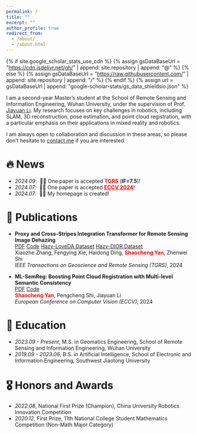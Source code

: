 ```yaml
---
permalink: /
title: ""
excerpt: ""
author_profile: true
redirect_from: 
  - /about/
  - /about.html
---
```


{% if site.google_scholar_stats_use_cdn %}
{% assign gsDataBaseUrl = "https://cdn.jsdelivr.net/gh/" | append: site.repository | append: "@" %}
{% else %}
{% assign gsDataBaseUrl = "https://raw.githubusercontent.com/" | append: site.repository | append: "/" %}
{% endif %}
{% assign url = gsDataBaseUrl | append: "google-scholar-stats/gs_data_shieldsio.json" %}

<span class='anchor' id='about-me'></span>

I am a second-year Master’s student at the School of Remote Sensing and Information Engineering, Wuhan University, under the supervision of Prof. [Jiayuan Li](https://ljy-rs.github.io/web/). My research focuses on key challenges in robotics, including SLAM, 3D reconstruction, pose estimation, and point cloud registration, with a particular emphasis on their applications in mixed reality and robotics.

I am always open to collaboration and discussion in these areas, so please don’t hesitate to [contact me](mailto:shaochengyan@whu.edu.cn) if you are interested.

# 🔥 News
- *2024.09*: &nbsp;🎉🎉 One paper is accepted **<span style="color:red">TGRS</span>** (**IF=7.5**)!
- *2024.07*: &nbsp;🎉🎉 One paper is accepted **<a href="https://eccv2024.ecva.net/" style="color:red">ECCV 2024</a>**!
- *2024.07*: &nbsp;🎉🎉 My homepage is created!

# 📝 Publications 

- **Proxy and Cross-Stripes Integration Transformer for Remote Sensing Image Dehazing**  
  [PDF](https://ieeexplore.ieee.org/stamp/stamp.jsp?tp=&arnumber=10677537) [Code](https://github.com/SmileShaun/PCSformer) [Hazy-LoveDA Dataset](https://huggingface.co/datasets/SmileShaun/Hazy-LoveDA) [Hazy-DIOR Dataset](https://huggingface.co/datasets/SmileShaun/Hazy-DIOR)  
  Xiaozhe Zhang, Fengying Xie, Haidong Ding, **<span style="color:red">Shaocheng Yan</span>**, Zhenwei Shi  
  *IEEE Transactions on Geoscience and Remote Sensing (TGRS)*, 2024

- **ML-SemReg: Boosting Point Cloud Registration with Multi-level Semantic Consistency**  
  [PDF](https://arxiv.org/pdf/2407.09862) [Code](https://github.com/Laka-3DV/ML-SemReg)  
  **<span style="color:red">Shaocheng Yan</span>**,  Pengcheng Shi,  Jiayuan Li  
  *European Conference on Computer Vision (ECCV)*, 2024
  

# 📖 Education
- *2023.09 - Present*, M.S. in Geomatics Engineering, School of Remote Sensing and Information Engineering, Wuhan University
- *2019.09 - 2023.06*, B.S. in Artificial Intelligence, School of Electronic and Information Engineering, Southwest Jiaotong University

# 🎖 Honors and Awards
- *2022.08*, National First Prize (Champion), China University Robotics Innovation Competition  
- *2020.12*, First Prize, 11th National College Student Mathematics Competition (Non-Math Major Category)
